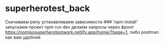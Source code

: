 # superherotest_back
 Скичиваем репу
устанавливаем зависимости ### 'npm install'
запускаем проект npm run dev
делаем запросы через фронт https://nomisosuperherotestwork.netlify.app/home/?page=1, либо postman как вам удобней
